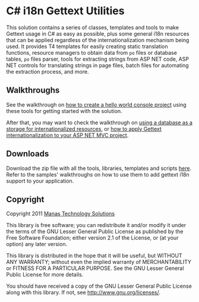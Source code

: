 # C# i18n Gettext Utilities #

This solution contains a series of classes, templates and tools to make Gettext usage in C# as easy as possible, plus some general i18n resources that can be applied regardless of the internationalization mechanism being used. It provides T4 templates for easily creating static translation functions, resource managers to obtain data from `po` files or database tables, `po` files parser, tools for extracting strings from ASP NET code, ASP NET controls for translating strings in page files, batch files for automating the extraction process, and more.

## Walkthroughs ##

See the walkthrough on [how to create a hello world console project](http://code.google.com/p/gettext-cs-utils/wiki/SampleConsoleProject) using these tools for getting started with the solution.

After that, you may want to check the walkthrough on [using a database as a storage for internationalized resources](http://code.google.com/p/gettext-cs-utils/wiki/SampleMvcProject), or [how to apply Gettext internationalization to your ASP NET MVC project](http://code.google.com/p/gettext-cs-utils/wiki/SampleMvcProject).

## Downloads ##

Download the zip file with all the tools, libraries, templates and scripts [here](http://gettext-cs-utils.googlecode.com/files/gettext-cs-utils-1.0.zip). Refer to the samples' walkthroughs on how to use them to add gettext i18n support to your application.

## Copyright ##

Copyright 2011 [Manas Technology Solutions](http://www.manas.com.ar)

This library is free software; you can redistribute it and/or modify it under the terms of the GNU Lesser General Public License as published by the Free Software Foundation; either version 2.1 of the License, or (at your option) any later version.

This library is distributed in the hope that it will be useful, but WITHOUT ANY WARRANTY; without even the implied warranty of MERCHANTABILITY or FITNESS FOR A PARTICULAR PURPOSE.  See the GNU Lesser General Public License for more details.

You should have received a copy of the GNU Lesser General Public License along with this library. If not, see http://www.gnu.org/licenses/.